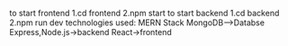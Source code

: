 to start frontend 
  1.cd frontend
  2.npm start
to start backend 
  1.cd backend
  2.npm run dev
technologies used: MERN Stack
MongoDB-->Databse
Express,Node.js->backend
React->frontend
